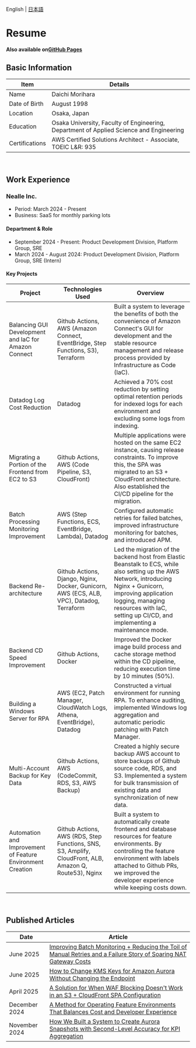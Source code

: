 English | [日本語](README.md)

Resume
======

**Also available on[GitHub Pages](https://daichimorihara.github.io/resume/)**

Basic Information
-------
|Item|Details|
|---|-----|
|Name|Daichi Morihara|
|Date of Birth|August 1998|
|Location|Osaka, Japan|
|Education|Osaka University, Faculty of Engineering, Department of Applied Science and Engineering|
|Certifications|AWS Certified Solutions Architect - Associate, TOEIC L&R: 935|


<br>

Work Experience
-------
### Nealle Inc.
- Period: March 2024 - Present
- Business: SaaS for monthly parking lots

#### Department & Role
- September 2024 - Present: Product Development Division, Platform Group, SRE
- March 2024 - August 2024: Product Development Division, Platform Group, SRE (Intern)


#### Key Projects

|Project|Technologies Used|Overview|
|----|----|--------|
|Balancing GUI Development and IaC for Amazon Connect|Github Actions, AWS (Amazon Connect, EventBridge, Step Functions, S3), Terraform|Built a system to leverage the benefits of both the convenience of Amazon Connect's GUI for development and the stable resource management and release process provided by Infrastructure as Code (IaC).|
|Datadog Log Cost Reduction|Datadog|Achieved a 70% cost reduction by setting optimal retention periods for indexed logs for each environment and excluding some logs from indexing.|
|Migrating a Portion of the Frontend from EC2 to S3|Github Actions, AWS (Code Pipeline, S3, CloudFront)|Multiple applications were hosted on the same EC2 instance, causing release constraints. To improve this, the SPA was migrated to an S3 + CloudFront architecture. Also established the CI/CD pipeline for the migration.|
|Batch Processing Monitoring Improvement|AWS (Step Functions, ECS, EventBridge, Lambda), Datadog|Configured automatic retries for failed batches, improved infrastructure monitoring for batches, and introduced APM.|
|Backend Re-architecture|Github Actions, Django, Nginx, Docker, Gunicorn, AWS (ECS, ALB, VPC), Datadog, Terraform|Led the migration of the backend host from Elastic Beanstalk to ECS, while also setting up the AWS Network, introducing Nginx + Gunicorn, improving application logging, managing resources with IaC, setting up CI/CD, and implementing a maintenance mode.|
|Backend CD Speed Improvement|Github Actions, Docker|Improved the Docker image build process and cache storage method within the CD pipeline, reducing execution time by 10 minutes (50%).|
|Building a Windows Server for RPA|AWS (EC2, Patch Manager, CloudWatch Logs, Athena, EventBridge), Datadog|Constructed a virtual environment for running RPA. To enhance auditing, implemented Windows log aggregation and automatic periodic patching with Patch Manager.|
|Multi-Account Backup for Key Data|Github Actions, AWS (CodeCommit, RDS, S3, AWS Backup)|Created a highly secure backup AWS account to store backups of Github source code, RDS, and S3. Implemented a system for bulk transmission of existing data and synchronization of new data.|
|Automation and Improvement of Feature Environment Creation|Github Actions, AWS (RDS, Step Functions, SNS, S3, Amplify, CloudFront, ALB, Amazon Q, Route53), Nginx|Built a system to automatically create frontend and database resources for feature environments. By controlling the feature environment with labels attached to Github PRs, we improved the developer experience while keeping costs down.|

<br>

Published Articles
-------
|Date|Article|
|---|---|
|June 2025|[Improving Batch Monitoring + Reducing the Toil of Manual Retries and a Failure Story of Soaring NAT Gateway Costs](https://nealle-dev.hatenablog.com/entry/2025/06/27/104521)|
|June 2025|[How to Change KMS Keys for Amazon Aurora Without Changing the Endpoint](https://nealle-dev.hatenablog.com/entry/2025/06/24/154358)|
|April 2025|[A Solution for When WAF Blocking Doesn't Work in an S3 + CloudFront SPA Configuration](https://nealle-dev.hatenablog.com/entry/2025/04/22/114803)|
|December 2024|[A Method for Operating Feature Environments That Balances Cost and Developer Experience](https://nealle-dev.hatenablog.com/entry/2024/12/20/01)|
|November 2024|[How We Built a System to Create Aurora Snapshots with Second-Level Accuracy for KPI Aggregation](https://nealle-dev.hatenablog.com/entry/2024/11/05/100031)|
